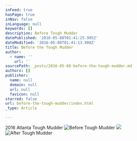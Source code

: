 ```yaml
---
inFeed: true
hasPage: true
inNav: false
inLanguage: null
keywords: []
description: Before Tough Mudder
datePublished: '2016-05-08T01:41:25.995Z'
dateModified: '2016-05-08T01:41:13.908Z'
title: Before the Tough Mudder
author:
  - name: ''
    url: ''
sourcePath: _posts/2016-05-08-before-the-tough-mudder.md
authors: []
publisher:
  name: null
  domain: null
  url: null
  favicon: null
starred: false
url: before-the-tough-mudder/index.html
_type: Article

---
```

2016 Atlanta Tough Mudder
![Before Tough Mudder](https://the-grid-user-content.s3-us-west-2.amazonaws.com/d05ff3a3-1eee-4277-b2ce-f0f7e3cda3a6.jpg)
![](https://the-grid-user-content.s3-us-west-2.amazonaws.com/d7cda798-c66e-44ea-ad99-b04200da387b.jpg)
![After Tough Mudder](https://the-grid-user-content.s3-us-west-2.amazonaws.com/827d8aad-893c-4e75-b988-a7afdbbd779b.jpg)